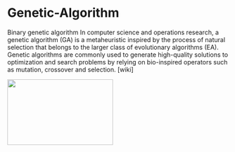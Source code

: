 # Genetic-Algorithm
Binary genetic algorithm 
 In computer science and operations research, a genetic algorithm (GA) is a metaheuristic inspired by the process of natural selection that belongs to the larger class of evolutionary algorithms (EA). Genetic algorithms are commonly used to generate high-quality solutions to optimization and search problems by relying on bio-inspired operators such as mutation, crossover and selection.
 [wiki]
 
 
 <a href="url"><img src="http://www.abrandao.com/wp-content/uploads/2015/01/gene_crossover.gif" align="left" height="150" width="240" ></a>
